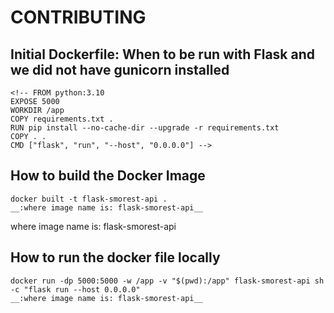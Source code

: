 # CONTRIBUTING

## Initial Dockerfile: When to be run with Flask and we did not have gunicorn installed
```
<!-- FROM python:3.10
EXPOSE 5000
WORKDIR /app
COPY requirements.txt .
RUN pip install --no-cache-dir --upgrade -r requirements.txt
COPY . .
CMD ["flask", "run", "--host", "0.0.0.0"] -->
```

## How to build the Docker Image
```
docker built -t flask-smorest-api .
__:where image name is: flask-smorest-api__
```
where image name is: flask-smorest-api
## How to run the docker file locally
```
docker run -dp 5000:5000 -w /app -v "$(pwd):/app" flask-smorest-api sh -c "flask run --host 0.0.0.0"
__:where image name is: flask-smorest-api__
```
